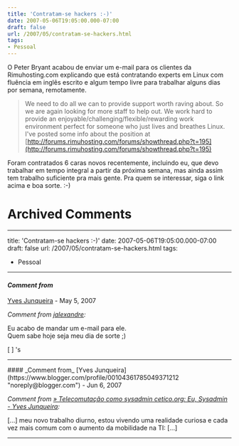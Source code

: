 ```yaml
---
title: 'Contratam-se hackers :-)'
date: 2007-05-06T19:05:00.000-07:00
draft: false
url: /2007/05/contratam-se-hackers.html
tags: 
- Pessoal
---
```


O Peter Bryant acabou de enviar um e-mail para os clientes da Rimuhosting.com explicando que está contratando experts em Linux com fluência em inglês escrito e algum tempo livre para trabalhar alguns dias por semana, remotamente.  

> We need to do all we can to provide support worth raving about. So we are again looking for more staff to help out. We work hard to provide an enjoyable/challenging/flexible/rewarding work environment perfect for someone who just lives and breathes Linux. I've posted some info about the position at [http://forums.rimuhosting.com/forums/showthread.php?t=195](http://forums.rimuhosting.com/forums/showthread.php?t=195)

  
Foram contratados 6 caras novos recentemente, incluindo eu, que devo trabalhar em tempo integral a partir da próxima semana, mas ainda assim tem trabalho suficiente pra mais gente. Pra quem se interessar, siga o link acima e boa sorte. :-)
# Archived Comments
---
title: 'Contratam-se hackers :-)'
date: 2007-05-06T19:05:00.000-07:00
draft: false
url: /2007/05/contratam-se-hackers.html
tags: 
- Pessoal
---

#### _Comment from_
[Yves Junqueira](https://www.blogger.com/profile/00104361785049371212 "noreply@blogger.com") - <time datetime="2007-05-25T11:11:00.000-07:00">May 5, 2007</time>

_Comment from [jalexandre](http://www.midstorm.org/~jalexandre/blog):_  
  
Eu acabo de mandar um e-mail para ele.  
Quem sabe hoje seja meu dia de sorte ;)  
  
\[ \] 's
<hr />
#### _Comment from_
[Yves Junqueira](https://www.blogger.com/profile/00104361785049371212 "noreply@blogger.com") - <time datetime="2007-06-01T21:50:00.000-07:00">Jun 6, 2007</time>

_Comment from [» Telecomutação como sysadmin cetico.org: Eu, Sysadmin - Yves Junqueira](http://cetico.org/tech/2007/06/telecomutacao-como-sysadmin.html):_  
  
\[...\] meu novo trabalho diurno, estou vivendo uma realidade curiosa e cada vez mais comum com o aumento da mobilidade na TI: \[...\]
<hr />
